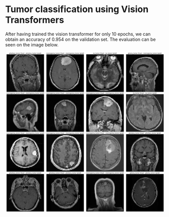 Tumor classification using Vision Transformers
===

After having trained the vision transformer for only 10 epochs, we can obtain an accuracy of 0.954 on the validation set. The evaluation can be seen on the image below. 

![evaluation.png](./res/imgs/evaluation.png)
